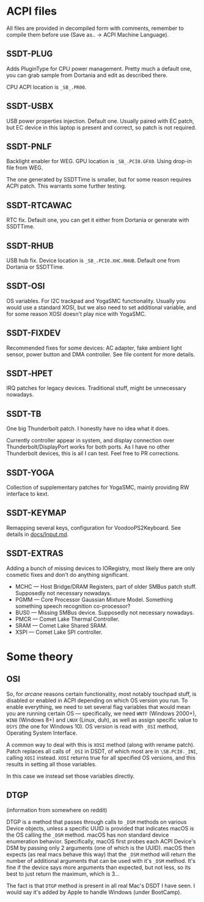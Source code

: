 # ACPI files

All files are provided in decompiled form with comments, remember to compile them before use (Save as.. → ACPI Machine Language).

## SSDT-PLUG

Adds PluginType for CPU power management. Pretty much a default one, you can grab sample from Dortania and edit as described there.

CPU ACPI location is `_SB_.PR00`.

## SSDT-USBX

USB power properties injection. Default one. Usually paired with EC patch, but EC device in this laptop is present and correct, so patch is not required.

## SSDT-PNLF

Backlight enabler for WEG. GPU location is `_SB_.PCI0.GFX0`. Using drop-in file from WEG.

The one generated by SSDTTime is smaller, but for some reason requires ACPI patch. This warrants some further testing.

## SSDT-RTCAWAC

RTC fix. Default one, you can get it either from Dortania or generate with SSDTTime. 

## SSDT-RHUB  

USB hub fix. Device location is `_SB_.PCI0.XHC.RHUB`. Default one from Dortania or SSDTTime.

## SSDT-OSI

OS variables. For I2C trackpad and YogaSMC functionality. Usually you would use a standard XOSI, but we also need to set additional variable, and for some reason XOSI doesn't play nice with YogaSMC. 

## SSDT-FIXDEV   

Recommended fixes for some devices: AC adapter, fake ambient light sensor, power button and DMA controller. See file content for more details.

## SSDT‑HPET

IRQ patches for legacy devices. Traditional stuff, might be unnecessary nowadays.

## SSDT-TB

One big Thunderbolt patch. I honestly have no idea what it does.

Currently controller appear in system, and display connection over Thunderbolt/DisplayPort works for both ports. As I have no other Thunderbolt devices, this is all I can test. Feel free to PR corrections.

## SSDT-YOGA

Collection of supplementary patches for YogaSMC, mainly providing RW interface to kext.

## SSDT-KEYMAP

Remapping several keys, configuration for VoodooPS2Keyboard. See details in [docs/Input.md](Input.md).

## SSDT-EXTRAS

Adding a bunch of missing devices to IORegistry, most likely there are only cosmetic fixes and don't do anything significant.

- MCHC — Host Bridge/DRAM Registers, part of older SMBus patch stuff. Supposedly not necessary nowadays.
- PGMM — Core Processor Gaussian Mixture Model. Something something speech recognition co-processor?
- BUS0 — Missing SMBus device. Supposedly not necessary nowadays.
- PMCR — Comet Lake Thermal Controller.
- SRAM — Comet Lake Shared SRAM.
- XSPI — Comet Lake SPI controller.

# Some theory

## OSI

So, for *arcane* reasons certain functionality, most notably touchpad stuff, is disabled or enabled in ACPI depending on which OS version you run. To enable everything, we need to set several flag variables that would mean you are running certain OS — specifically, we need `WNTF` (Windows 2000+), `WIN8` (Windows 8+) and `LNUX` (Linux, duh), as well as assign specific value to `OSYS` (the one for Windows 10). OS version is read with `_OSI` method, Operating System Interface.

A common way to deal with this is `XOSI` method (along with rename patch). Patch replaces all calls of `_OSI` in DSDT, of which most are in `\SB.PCI0._INI`, calling `XOSI` instead. `XOSI` returns true for all specified OS versions, and this results in setting all those variables.

In this case we instead set those variables directly.

## DTGP

(information from somewhere on reddit)

DTGP is a method that passes through calls to `_DSM` methods on various Device objects, unless a specific UUID is provided that indicates macOS is the OS calling the `_DSM` method. macOS has non standard device enumeration behavior. Specifically, macOS first probes each ACPI Device's DSM by passing only 2 arguments (one of which is the UUID). macOS then expects (as real macs behave this way) that the `_DSM` method will return the number of additional arguments that can be used with it's `_DSM` method. It's fine if the device says more arguments than expected, but not less, so its best to just return the maximum, which is 3...

The fact is that `DTGP` method is present in all real Mac's DSDT I have seen. I would say it's added by Apple to handle Windows (under BootCamp).
